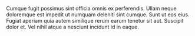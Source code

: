 Cumque fugit possimus sint officia omnis ex perferendis. Ullam neque doloremque est impedit ut numquam deleniti sint cumque. Sunt ut eos eius. Fugiat aperiam quia autem similique rerum earum tenetur sit aut. Suscipit dolor et. Vel nihil atque a nesciunt incidunt id in eaque.